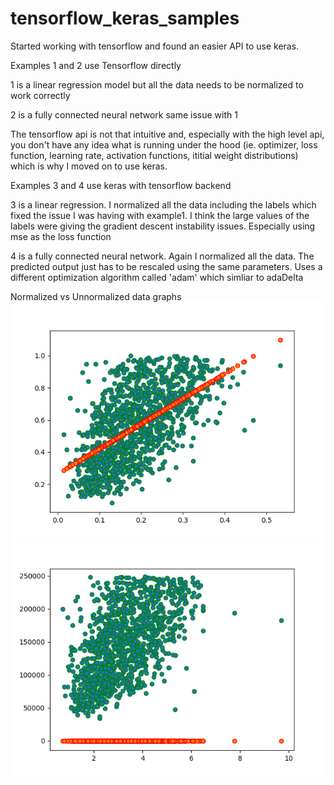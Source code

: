 # tensorflow_keras_samples
Started working with tensorflow and found an easier API to use keras.

Examples 1 and 2 use Tensorflow directly

1 is a linear regression model but all the data needs to be normalized to work correctly

2 is a fully connected neural network same issue with 1

The tensorflow api is not that intuitive and, especially with the high level api, you don't have any idea what is running under the hood (ie. optimizer, loss function, learning rate, activation functions, ititial weight distributions) which is why I moved on to use keras.

Examples 3 and 4 use keras with tensorflow backend

3 is a linear regression.
I normalized all the data including the labels which fixed the issue I was having with example1.
I think the large values of the labels were giving the gradient descent instability issues. Especially using mse as the loss function

4 is a fully connected neural network.
Again I normalized all the data. The predicted output just has to be rescaled using the same parameters.
Uses a different optimization algorithm called 'adam' which simliar to adaDelta

Normalized vs Unnormalized data graphs
![Image](normalized.png)
![Image](unnormalized.png)
